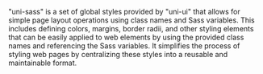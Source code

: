 "uni-sass" is a set of global styles provided by "uni-ui" that allows for simple page layout operations using class names and Sass variables. This includes defining colors, margins, border radii, and other styling elements that can be easily applied to web elements by using the provided class names and referencing the Sass variables. It simplifies the process of styling web pages by centralizing these styles into a reusable and maintainable format.